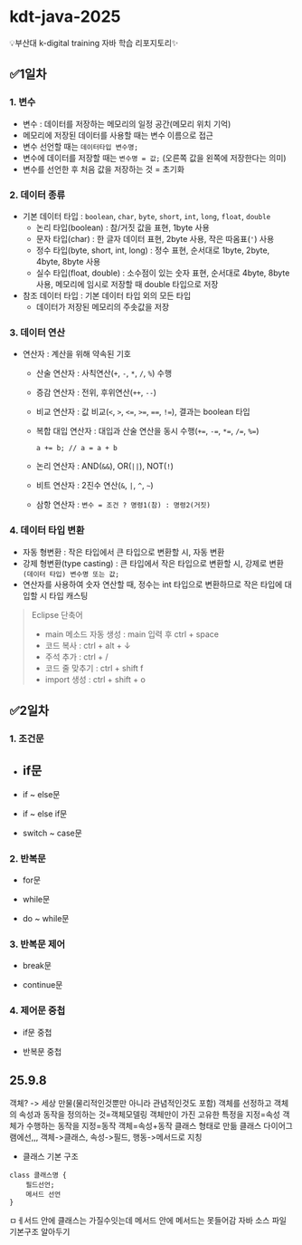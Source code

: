 # kdt-java-2025
:bulb:부산대 k-digital training 자바 학습 리포지토리:sparkles:

## :white_check_mark:1일차
### 1. 변수
- 변수 : 데이터를 저장하는 메모리의 일정 공간(메모리 위치 기억)
- 메모리에 저장된 데이터를 사용할 때는 변수 이름으로 접근
- 변수 선언할 때는 `데이터타입 변수명;`
- 변수에 데이터를 저장할 때는 `변수명 = 값;` (오른쪽 값을 왼쪽에 저장한다는 의미)
- 변수를 선언한 후 처음 값을 저장하는 것 = 초기화
    
### 2. 데이터 종류
- 기본 데이터 타입 : `boolean`, `char`, `byte`, `short`, `int`, `long`, `float`, `double`
    - 논리 타입(boolean) : 참/거짓 값을 표현, 1byte 사용
    - 문자 타입(char) : 한 글자 데이터 표현, 2byte 사용, 작은 따옴표(`'`) 사용
    - 정수 타입(byte, short, int, long) : 정수 표현, 순서대로 1byte, 2byte, 4byte, 8byte 사용
    - 실수 타입(float, double) : 소수점이 있는 숫자 표현, 순서대로 4byte, 8byte 사용, 메모리에 임시로 저장할 때 double 타입으로 저장
- 참조 데이터 타입 : 기본 데이터 타입 외의 모든 타입
    - 데이터가 저장된 메모리의 주솟값을 저장

### 3. 데이터 연산
- 연산자 : 계산을 위해 약속된 기호
    - 산술 연산자 : 사칙연산(`+`, `-`, `*`, `/`, `%`) 수행
    - 증감 연산자 : 전위, 후위연산(`++`, `--`)
    - 비교 연산자 : 값 비교(`<`, `>`, `<=`, `>=`, `==`, `!=`), 결과는 boolean 타입
    - 복합 대입 연산자 : 대입과 산술 연산을 동시 수행(`+=`, `-=`, `*=`, `/=`, `%=`)
    
        ```
        a += b; // a = a + b
        ```

    - 논리 연산자 : AND(`&&`), OR(`||`), NOT(`!`)
    - 비트 연산자 : 2진수 연산(`&`, `|`, `^`, `~`)
    - 삼항 연산자 : `변수 = 조건 ? 명령1(참) : 명령2(거짓)`

### 4. 데이터 타입 변환
- 자동 형변환 : 작은 타입에서 큰 타입으로 변환할 시, 자동 변환
- 강제 형변환(type casting) : 큰 타입에서 작은 타입으로 변환할 시, 강제로 변환 `(데이터 타입) 변수명 또는 값;`
- 연산자를 사용하여 숫자 연산할 때, 정수는 int 타입으로 변환하므로 작은 타입에 대입할 시 타입 캐스팅


> Eclipse 단축어
> - main 메소드 자동 생성 : main 입력 후 ctrl + space
> - 코드 복사 : ctrl + alt + ↓
> - 주석 추가 : ctrl + /
> - 코드 줄 맞추기 : ctrl + shift f
> - import 생성 : ctrl + shift + o

## :white_check_mark:2일차
### 1. 조건문
- if문
    - 
- if ~ else문

- if ~ else if문

- switch ~ case문


### 2. 반복문
- for문

- while문

- do ~ while문




### 3. 반복문 제어
- break문

- continue문



### 4. 제어문 중첩
- if문 중첩

- 반복문 중첩







## 25.9.8
객체? -> 세상 만물(물리적인것뿐만 아니라 관념적인것도 포함)
객체를 선정하고 객체의 속성과 동작을 정의하는 것=객체모델링
객체만이 가진 고유한 특정을 지정=속성
객체가 수행하는 동작을 지정=동작
객체=속성+동작
클래스 형태로 만듦
클래스 다이어그램에선,,, 객체->클래스, 속성->필드, 행동->메서드로 지칭
- 클래스 기본 구조
```
class 클래스명 {
    필드선언;
    메서드 선언
}
```
ㅁㅔ서드 안에 클래스는 가질수잇는데 메서드 안에 메서드는 못들어감
자바 소스 파일 기본구조 알아두기

